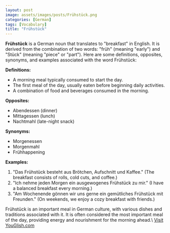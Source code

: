 ```yaml
---
layout: post
image: assets/images/posts/Frühstück.png
categories: [German]
tags: [Vocabulary]
title: "Frühstück"
---
```


**Frühstück** is a German noun that translates to "breakfast" in English. It is derived from the combination of two words: "früh" (meaning "early") and "Stück" (meaning "piece" or "part"). Here are some definitions, opposites, synonyms, and examples associated with the word Frühstück:

**Definitions:**
- A morning meal typically consumed to start the day.
- The first meal of the day, usually eaten before beginning daily activities.
- A combination of food and beverages consumed in the morning.

**Opposites:**
- Abendessen (dinner)
- Mittagessen (lunch)
- Nachtmahl (late-night snack)

**Synonyms:**
- Morgenessen
- Morgenmahl
- Frühhappening

**Examples:**
1. "Das Frühstück besteht aus Brötchen, Aufschnitt und Kaffee." (The breakfast consists of rolls, cold cuts, and coffee.)
2. "Ich nehme jeden Morgen ein ausgewogenes Frühstück zu mir." (I have a balanced breakfast every morning.)
3. "Am Wochenende gönnen wir uns gerne ein gemütliches Frühstück mit Freunden." (On weekends, we enjoy a cozy breakfast with friends.)

Frühstück is an important meal in German culture, with various dishes and traditions associated with it. It is often considered the most important meal of the day, providing energy and nourishment for the morning ahead.\ <a id="yg-widget-0" class="youglish-widget" data-query="Frühstück" data-lang="german" data-components="8412" data-auto-start="0" data-bkg-color="theme_light" data-title="How%20to%20pronounce%20Frühstück%20in%20German"  rel="nofollow" href="https://youglish.com">Visit YouGlish.com</a><script async src="https://youglish.com/public/emb/widget.js" charset="utf-8"></script>